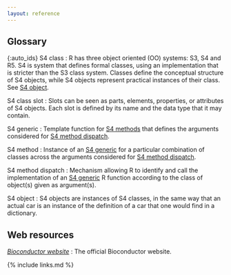 ```yaml
---
layout: reference
---
```


## Glossary

{:auto_ids}
S4 class
:   R has three object oriented (OO) systems: S3, S4 and R5.
    S4 is system that defines formal classes, using an implementation that is stricter than the S3 class system.
    Classes define the conceptual structure of S4 objects, while S4 objects represent practical instances of their class. See [S4 object](#s4-object).
    
S4 class slot
:   Slots can be seen as parts, elements, properties, or attributes of S4 objects.
    Each slot is defined by its name and the data type that it may contain.

S4 generic
:   Template function for [S4 methods](#s4-method) that defines the arguments considered for [S4 method dispatch](s4-method-dispatch).

S4 method
:   Instance of an [S4 generic](#s4-generic) for a particular combination of classes across the arguments considered for [S4 method dispatch](s4-method-dispatch).

S4 method dispatch
:   Mechanism allowing R to identify and call the implementation of an [S4 generic](#s4-generic) R function according to the class of object(s) given as argument(s).

S4 object
:   S4 objects are instances of S4 classes, in the same way that an actual car is an instance of the definition of a car that one would find in a dictionary.


## Web resources

*[Bioconductor website][bioconductor-website]*
:   The official Bioconductor website.

[bioconductor-website]: https://bioconductor.org/

{% include links.md %}
